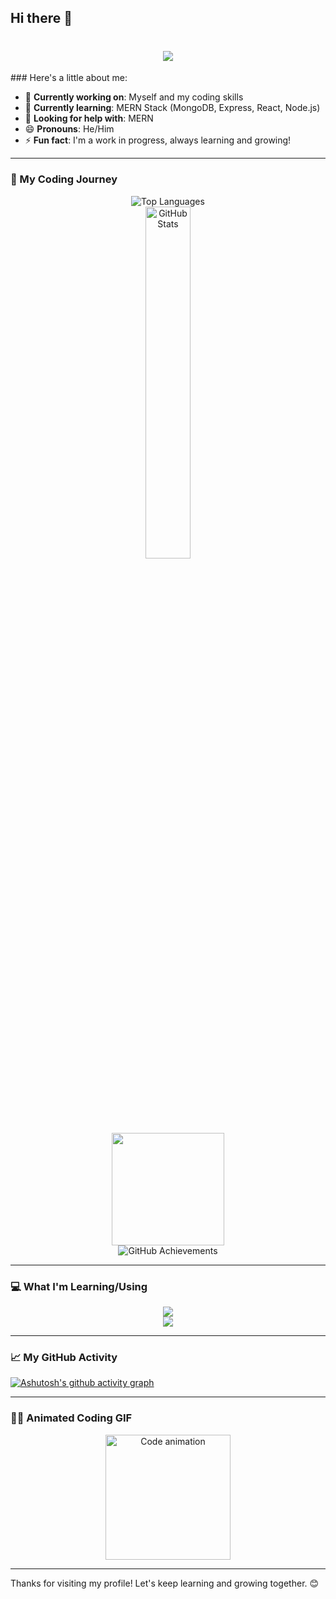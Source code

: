 ## Hi there 👋
<h1 align="center">
    <img src="https://readme-typing-svg.herokuapp.com/?color=Black=Righteous&size=35&center=true&vCenter=true&width=500&height=70&duration=4000&lines=Hi+There!+👋;+I'm+Renato!;" />
</h1>
### Here's a little about me:

- 🔭 **Currently working on**: Myself and my coding skills  
- 🌱 **Currently learning**: MERN Stack (MongoDB, Express, React, Node.js)  
- 🤔 **Looking for help with**: MERN  
- 😄 **Pronouns**: He/Him  
- ⚡ **Fun fact**: I'm a work in progress, always learning and growing!  

---

### 🚀 My Coding Journey

<p align="center">
  <img src="https://github-readme-stats.vercel.app/api/top-langs/?username=princeren-36&layout=compact&theme=radical" alt="Top Languages"/><br />
  <a href="https://github.com/anuraghazra/github-readme-stats">
    <img width="38%" src="https://github-readme-stats.vercel.app/api?username=princeren-36&show_icons=true&theme=radical&rank_icon=github" alt="GitHub Stats"/>
  </a><br />
  <img height="180em" src="https://github-readme-streak-stats.herokuapp.com/?user=princeren-36&theme=radical" /><br />
  <img src="https://github-profile-trophy.vercel.app/?username=princeren-36&theme=radical" alt="GitHub Achievements"/>
</p>

---

### 💻 What I'm Learning/Using

<p align="center">
  <img src="https://skillicons.dev/icons?i=java,cs,dotnet,kotlin,python,js,html,css,express,react,nodejs" /><br>
  <img src="https://skillicons.dev/icons?i=mysql,vscode,visualstudio,androidstudio,windows,linux,git,github" />
</p>

---

### 📈 My GitHub Activity

[![Ashutosh's github activity graph](https://github-readme-activity-graph.vercel.app/graph?username=princeren-36&theme=react-dark)](https://github.com/ashutosh00710/github-readme-activity-graph)

---

### 🧑‍💻 Animated Coding GIF

<p align="center">
  <img src="https://media.giphy.com/media/JIX9t2j0ZTN9S/giphy.gif" width="200" alt="Code animation"/>
</p>

---


Thanks for visiting my profile! Let's keep learning and growing together. 😊
